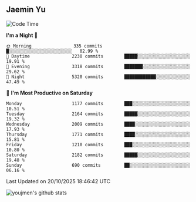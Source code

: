 ## Jaemin Yu

<!--START_SECTION:waka-->
![Code Time](http://img.shields.io/badge/Code%20Time-11%20mins-blue)

**I'm a Night 🦉** 

```text
🌞 Morning                335 commits         █░░░░░░░░░░░░░░░░░░░░░░░░   02.99 % 
🌆 Daytime                2230 commits        █████░░░░░░░░░░░░░░░░░░░░   19.91 % 
🌃 Evening                3318 commits        ███████░░░░░░░░░░░░░░░░░░   29.62 % 
🌙 Night                  5320 commits        ████████████░░░░░░░░░░░░░   47.49 % 
```
📅 **I'm Most Productive on Saturday** 

```text
Monday                   1177 commits        ███░░░░░░░░░░░░░░░░░░░░░░   10.51 % 
Tuesday                  2164 commits        █████░░░░░░░░░░░░░░░░░░░░   19.32 % 
Wednesday                2009 commits        ████░░░░░░░░░░░░░░░░░░░░░   17.93 % 
Thursday                 1771 commits        ████░░░░░░░░░░░░░░░░░░░░░   15.81 % 
Friday                   1210 commits        ███░░░░░░░░░░░░░░░░░░░░░░   10.80 % 
Saturday                 2182 commits        █████░░░░░░░░░░░░░░░░░░░░   19.48 % 
Sunday                   690 commits         ██░░░░░░░░░░░░░░░░░░░░░░░   06.16 % 
```



 Last Updated on 20/10/2025 18:46:42 UTC
<!--END_SECTION:waka-->

![youjmen's github stats](https://github-readme-stats.vercel.app/api?username=youjmen&show_icons=true)
